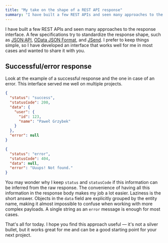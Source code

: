```yaml
---
title: "My take on the shape of a REST API response"
summary: "I have built a few REST APIs and seen many approaches to the response interface. I prefer to keep things simple, so I have come up with an interface that works well for me in most cases and I wanted to share it with you."
---
```


I have built a few REST APIs and seen many approaches to the response interface. A few specifications try to standardize the response shape, such as [JSON:API](https://jsonapi.org), [OData JSON Format](http://docs.oasis-open.org/odata/odata-json-format/v4.0/errata02/os/odata-json-format-v4.0-errata02-os-complete.html), and [JSend](https://github.com/omniti-labs/jsend). I prefer to keep things simple, so I have developed an interface that works well for me in most cases and wanted to share it with you.

## Successful/error response

Look at the example of a successful response and the one in case of an error. This interface served me well on multiple projects.

```json
{
  "status": "success",
  "statusCode": 200,
  "data": {
    "user": {
      "id": 123,
      "name": "Paweł Grzybek"
    }
  },
  "error": null
}
```

```json
{
  "status": "error",
  "statusCode": 404,
  "data": null,
  "error": "Uuups! Not found."
}
```

You may wonder why I keep `status` and `statusCode` if this information can be inferred from the raw response. The convenience of having all this information in the response body makes my job a lot easier. Laziness is the short answer. Objects in the `data` field are explicitly grouped by the entity name, making it almost impossible to confuse when working with more complex payloads. A single string as an `error` message is enough for most cases.

That's all for today. I hope you find this approach useful — it's not a silver bullet, but it works great for me and can be a good starting point for your next project.

